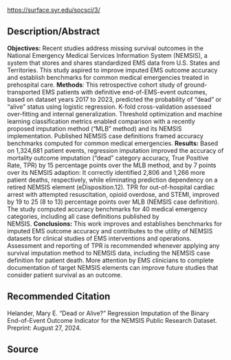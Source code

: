 https://surface.syr.edu/socsci/3/

## Description/Abstract

**Objectives:** Recent studies address missing survival outcomes in the National Emergency Medical Services Information System (NEMSIS), a system that stores and shares standardized EMS data from U.S. States and Territories. This study aspired to improve imputed EMS outcome accuracy and establish benchmarks for common medical emergencies treated in prehospital care. **Methods**: This retrospective cohort study of ground-transported EMS patients with definitive end-of-EMS-event outcomes, based on dataset years 2017 to 2023, predicted the probability of “dead” or “alive” status using logistic regression. K-fold cross-validation assessed over-fitting and internal generalization. Threshold optimization and machine learning classification metrics enabled comparison with a recently proposed imputation method (“MLB” method) and its NEMSIS implementation. Published NEMSIS case definitions framed accuracy benchmarks computed for common medical emergencies. **Results:** Based on 1,324,681 patient events, regression imputation improved the accuracy of mortality outcome imputation (“dead” category accuracy, True Positive Rate, TPR) by 15 percentage points over the MLB method, and by 7 points over its NEMSIS adaption: It correctly identified 2,806 and 1,266 more patient deaths, respectively, while eliminating prediction dependency on a retired NEMSIS element (eDisposition.12). TPR for out-of-hospital cardiac arrest with attempted resuscitation, opioid overdose, and STEMI, improved by 19 to 25 (8 to 13) percentage points over MLB (NEMSIS case definition). The study computed accuracy benchmarks for 40 medical emergency categories, including all case definitions published by NEMSIS. **Conclusions:** This work improves and establishes benchmarks for imputed EMS outcome accuracy and contributes to the utility of NEMSIS datasets for clinical studies of EMS interventions and operations. Assessment and reporting of TPR is recommended whenever applying any survival imputation method to NEMSIS data, including the NEMSIS case definition for patient death. More attention by EMS clinicians to complete documentation of target NEMSIS elements can improve future studies that consider patient survival as an outcome.

## Recommended Citation

Helander, Mary E. “Dead or Alive?” Regression Imputation of the Binary End-of-Event Outcome Indicator for the NEMSIS Public Research Dataset. Preprint: August 27, 2024.

## Source